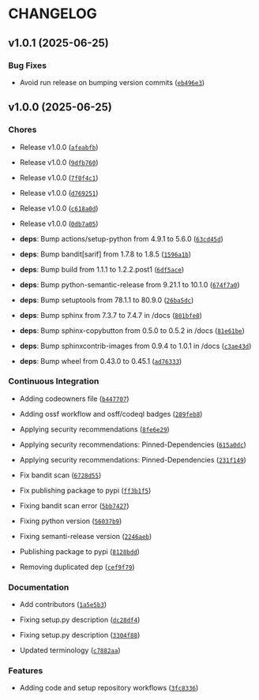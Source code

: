 # CHANGELOG


## v1.0.1 (2025-06-25)

### Bug Fixes

- Avoid run release on bumping version commits
  ([`eb496e3`](https://github.com/intel/intel-sphinx-theme/commit/eb496e3046a6342a67b68cc306219cb6c2e0f063))


## v1.0.0 (2025-06-25)

### Chores

- Release v1.0.0
  ([`afeabfb`](https://github.com/intel/intel-sphinx-theme/commit/afeabfb3209362b82f044c3579f2f6a2916492b0))

- Release v1.0.0
  ([`9dfb760`](https://github.com/intel/intel-sphinx-theme/commit/9dfb7607a83cc61cd664ffbdba4689cafcf3e5f3))

- Release v1.0.0
  ([`7f0f4c1`](https://github.com/intel/intel-sphinx-theme/commit/7f0f4c124affaa139eba10b6091eb0456b6ffc58))

- Release v1.0.0
  ([`d769251`](https://github.com/intel/intel-sphinx-theme/commit/d76925164dd80d458acae30e9b77d892813da741))

- Release v1.0.0
  ([`c618a0d`](https://github.com/intel/intel-sphinx-theme/commit/c618a0df1de517c8653ed9ddd84da9e4efa7a338))

- Release v1.0.0
  ([`0db7a05`](https://github.com/intel/intel-sphinx-theme/commit/0db7a053e7d56eecc902523f60d922ccf1652c72))

- **deps**: Bump actions/setup-python from 4.9.1 to 5.6.0
  ([`63cd45d`](https://github.com/intel/intel-sphinx-theme/commit/63cd45d81a7e8d44595c06308fd65e44be6e4f26))

- **deps**: Bump bandit[sarif] from 1.7.8 to 1.8.5
  ([`1596a1b`](https://github.com/intel/intel-sphinx-theme/commit/1596a1b70a46b2f5c0fdcd1a306d35d89d5c48e5))

- **deps**: Bump build from 1.1.1 to 1.2.2.post1
  ([`6df5ace`](https://github.com/intel/intel-sphinx-theme/commit/6df5ace2c499f472b1c8fa70ffead66c8f9d6af2))

- **deps**: Bump python-semantic-release from 9.21.1 to 10.1.0
  ([`674f7a0`](https://github.com/intel/intel-sphinx-theme/commit/674f7a0e8a118e71a025721b473afe96fee76c38))

- **deps**: Bump setuptools from 78.1.1 to 80.9.0
  ([`26ba5dc`](https://github.com/intel/intel-sphinx-theme/commit/26ba5dc910bd4373e6f7a1034337b58f1b82aebe))

- **deps**: Bump sphinx from 7.3.7 to 7.4.7 in /docs
  ([`801bfe0`](https://github.com/intel/intel-sphinx-theme/commit/801bfe0e3f84634fb13d6c98c59a84a3041879d9))

- **deps**: Bump sphinx-copybutton from 0.5.0 to 0.5.2 in /docs
  ([`81e61be`](https://github.com/intel/intel-sphinx-theme/commit/81e61beb31aed6095d60d27bcb60397992dbdb06))

- **deps**: Bump sphinxcontrib-images from 0.9.4 to 1.0.1 in /docs
  ([`c3ae43d`](https://github.com/intel/intel-sphinx-theme/commit/c3ae43dde45e3706544f362253e2cb7bfcfa4aa9))

- **deps**: Bump wheel from 0.43.0 to 0.45.1
  ([`ad76333`](https://github.com/intel/intel-sphinx-theme/commit/ad763336f7418da4d9b191a039aa3a35af8becfc))

### Continuous Integration

- Adding codeowners file
  ([`b447707`](https://github.com/intel/intel-sphinx-theme/commit/b447707293d7e5e44a70d511bfce583800194cb6))

- Adding ossf workflow and osff/codeql badges
  ([`289feb8`](https://github.com/intel/intel-sphinx-theme/commit/289feb86016e5f8766d2b43ea1402adec2cc5901))

- Applying security recommendations
  ([`8fe6e29`](https://github.com/intel/intel-sphinx-theme/commit/8fe6e29c80f7a9880dedca72c3dc502256df0aaf))

- Applying security recommendations: Pinned-Dependencies
  ([`615a0dc`](https://github.com/intel/intel-sphinx-theme/commit/615a0dc474a21cd64e18ab8ab7d7df85d070bc3b))

- Applying security recommendations: Pinned-Dependencies
  ([`231f149`](https://github.com/intel/intel-sphinx-theme/commit/231f149f619c7ea83d2d5666efd304239e1283a3))

- Fix bandit scan
  ([`6728d55`](https://github.com/intel/intel-sphinx-theme/commit/6728d55744f679280f36226d977fbbb818bcfbdc))

- Fix publishing package to pypi
  ([`ff3b1f5`](https://github.com/intel/intel-sphinx-theme/commit/ff3b1f5fdfecfc0e86ce338e293b42bd8b5d0078))

- Fixing bandit scan error
  ([`5bb7427`](https://github.com/intel/intel-sphinx-theme/commit/5bb7427cfc4d339b62b4ec53eba7e89f7955d0cf))

- Fixing python version
  ([`56037b9`](https://github.com/intel/intel-sphinx-theme/commit/56037b954651e92c4162a23462a3c34ab82af723))

- Fixing semanti-release version
  ([`2246aeb`](https://github.com/intel/intel-sphinx-theme/commit/2246aeb644165b50d79521a3487e460125731e00))

- Publishing package to pypi
  ([`8128bdd`](https://github.com/intel/intel-sphinx-theme/commit/8128bddfdad6c7c0ed2c14895d63de518df83eb3))

- Removing duplicated dep
  ([`cef9f79`](https://github.com/intel/intel-sphinx-theme/commit/cef9f79c708bd54733ee9bf67c07ec16caa53369))

### Documentation

- Add contributors
  ([`1a5e5b3`](https://github.com/intel/intel-sphinx-theme/commit/1a5e5b35eb236b5838def3287eea50f8b2a3890a))

- Fixing setup.py description
  ([`dc28df4`](https://github.com/intel/intel-sphinx-theme/commit/dc28df47ec987a9dc2a981530aaa9103153446bc))

- Fixing setup.py description
  ([`3304f88`](https://github.com/intel/intel-sphinx-theme/commit/3304f8855e6f1355e7fd89aea6adeadf02e4202d))

- Updated terminology
  ([`c7882aa`](https://github.com/intel/intel-sphinx-theme/commit/c7882aabe326e7e226482b43b35156960a91d9c7))

### Features

- Adding code and setup repository workflows
  ([`3fc8336`](https://github.com/intel/intel-sphinx-theme/commit/3fc83369b809647b0b95eedbebd29d9608dc3fbe))

